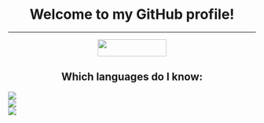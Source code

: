 <h1 align="center">Welcome to my GitHub profile!</h1>
<hr>
<p align="center">
  <img style="display: block; margin-left: auto; margin-right: auto;" src="https://img.shields.io/github/followers/zPikaa?style=for-the-badge" width="140" height="35"/>
</p>
<h2 align="center">Which languages do I know:</h1>
<p align="center">
  <img style="display:block; margin-left: auto; margin-right: auto;" src="https://img.shields.io/badge/Java-ED8B00?style=for-the-badge&amp;logo=java&amp;logoColor=white"/>
  <img style="display:block; margin-left: auto; margin-right: auto;" src="https://img.shields.io/badge/Python-376FA0?style=for-the-badge&amp;logo=python&amp;logoColor=white"/>
  <img style="display:block; margin-left: auto; margin-right: auto;" src="https://img.shields.io/badge/Java-ED8B00?style=for-the-badge&amp;logo=java&amp;logoColor=white"/>
</p>
